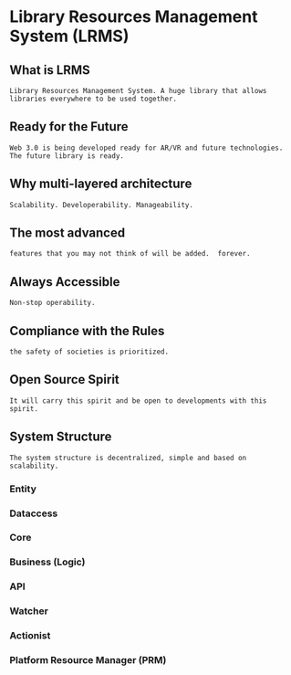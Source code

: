 # Library Resources Management System (LRMS)

## What is LRMS
    
    Library Resources Management System. A huge library that allows libraries everywhere to be used together.

## Ready for the Future

    Web 3.0 is being developed ready for AR/VR and future technologies.
    The future library is ready.

## Why multi-layered architecture

    Scalability. Developerability. Manageability.

## The most advanced

    features that you may not think of will be added.  forever.

## Always Accessible

    Non-stop operability.

## Compliance with the Rules

    the safety of societies is prioritized.

## Open Source Spirit

    It will carry this spirit and be open to developments with this spirit.

## System Structure 

    The system structure is decentralized, simple and based on scalability.

### Entity

### Dataccess

### Core

### Business (Logic)

### API

### Watcher

### Actionist

### Platform Resource Manager (PRM)
